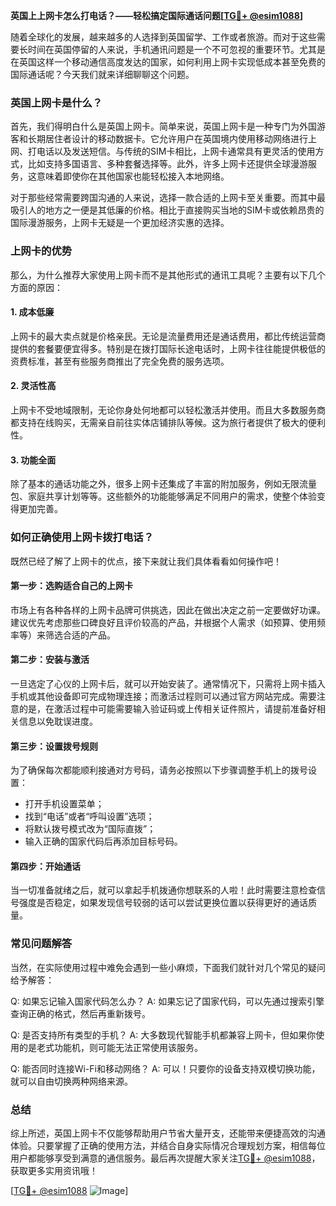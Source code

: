 **英国上上网卡怎么打电话？——轻松搞定国际通话问题[[TG💪+ @esim1088](https://t.me/s/esim1088)]**

随着全球化的发展，越来越多的人选择到英国留学、工作或者旅游。而对于这些需要长时间在英国停留的人来说，手机通讯问题是一个不可忽视的重要环节。尤其是在英国这样一个移动通信高度发达的国家，如何利用上网卡实现低成本甚至免费的国际通话呢？今天我们就来详细聊聊这个问题。

### 英国上网卡是什么？

首先，我们得明白什么是英国上网卡。简单来说，英国上网卡是一种专门为外国游客和长期居住者设计的移动数据卡。它允许用户在英国境内使用移动网络进行上网、打电话以及发送短信。与传统的SIM卡相比，上网卡通常具有更灵活的使用方式，比如支持多国语言、多种套餐选择等。此外，许多上网卡还提供全球漫游服务，这意味着即使你在其他国家也能轻松接入本地网络。

对于那些经常需要跨国沟通的人来说，选择一款合适的上网卡至关重要。而其中最吸引人的地方之一便是其低廉的价格。相比于直接购买当地的SIM卡或依赖昂贵的国际漫游服务，上网卡无疑是一个更加经济实惠的选择。

### 上网卡的优势

那么，为什么推荐大家使用上网卡而不是其他形式的通讯工具呢？主要有以下几个方面的原因：

#### 1. 成本低廉
上网卡的最大卖点就是价格亲民。无论是流量费用还是通话费用，都比传统运营商提供的套餐要便宜得多。特别是在拨打国际长途电话时，上网卡往往能提供极低的资费标准，甚至有些服务商推出了完全免费的服务选项。

#### 2. 灵活性高
上网卡不受地域限制，无论你身处何地都可以轻松激活并使用。而且大多数服务商都支持在线购买，无需亲自前往实体店铺排队等候。这为旅行者提供了极大的便利性。

#### 3. 功能全面
除了基本的通话功能之外，很多上网卡还集成了丰富的附加服务，例如无限流量包、家庭共享计划等等。这些额外的功能能够满足不同用户的需求，使整个体验变得更加完善。

### 如何正确使用上网卡拨打电话？

既然已经了解了上网卡的优点，接下来就让我们具体看看如何操作吧！

#### 第一步：选购适合自己的上网卡
市场上有各种各样的上网卡品牌可供挑选，因此在做出决定之前一定要做好功课。建议优先考虑那些口碑良好且评价较高的产品，并根据个人需求（如预算、使用频率等）来筛选合适的产品。

#### 第二步：安装与激活
一旦选定了心仪的上网卡后，就可以开始安装了。通常情况下，只需将上网卡插入手机或其他设备即可完成物理连接；而激活过程则可以通过官方网站完成。需要注意的是，在激活过程中可能需要输入验证码或上传相关证件照片，请提前准备好相关信息以免耽误进度。

#### 第三步：设置拨号规则
为了确保每次都能顺利接通对方号码，请务必按照以下步骤调整手机上的拨号设置：
- 打开手机设置菜单；
- 找到“电话”或者“呼叫设置”选项；
- 将默认拨号模式改为“国际直拨”；
- 输入正确的国家代码后再添加目标号码。

#### 第四步：开始通话
当一切准备就绪之后，就可以拿起手机拨通你想联系的人啦！此时需要注意检查信号强度是否稳定，如果发现信号较弱的话可以尝试更换位置以获得更好的通话质量。

### 常见问题解答

当然，在实际使用过程中难免会遇到一些小麻烦，下面我们就针对几个常见的疑问给予解答：

Q: 如果忘记输入国家代码怎么办？
A: 如果忘记了国家代码，可以先通过搜索引擎查询正确的格式，然后再重新拨号。

Q: 是否支持所有类型的手机？
A: 大多数现代智能手机都兼容上网卡，但如果你使用的是老式功能机，则可能无法正常使用该服务。

Q: 能否同时连接Wi-Fi和移动网络？
A: 可以！只要你的设备支持双模切换功能，就可以自由切换两种网络来源。

### 总结

综上所述，英国上网卡不仅能够帮助用户节省大量开支，还能带来便捷高效的沟通体验。只要掌握了正确的使用方法，并结合自身实际情况合理规划方案，相信每位用户都能够享受到满意的通信服务。最后再次提醒大家关注[TG💪+ @esim1088](https://t.me/s/esim1088)，获取更多实用资讯哦！

[[TG💪+ @esim1088](https://t.me/s/esim1088) ![Image](https://i.postimg.cc/4NQfJmqS/Snipaste-2025-05-13-00-14-12.png)]